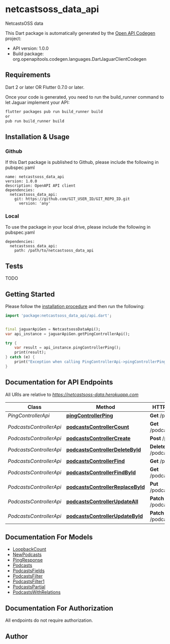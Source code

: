 # netcastsoss_data_api
NetcastsOSS data

This Dart package is automatically generated by the [Open API Codegen](https://github.com/OpenAPITools/openapi-generator) project:

- API version: 1.0.0
- Build package: org.openapitools.codegen.languages.DartJaguarClientCodegen

## Requirements

Dart 2 or later OR Flutter 0.7.0 or later.

Once your code is generated, you need to run the build_runner command to let Jaguar implement your API:

```sh
flutter packages pub run build_runner build
or
pub run build_runner build
```

## Installation & Usage

### Github
If this Dart package is published to Github, please include the following in pubspec.yaml
```
name: netcastsoss_data_api
version: 1.0.0
description: OpenAPI API client
dependencies:
  netcastsoss_data_api:
    git: https://github.com/GIT_USER_ID/GIT_REPO_ID.git
      version: 'any'
```

### Local
To use the package in your local drive, please include the following in pubspec.yaml
```
dependencies:
  netcastsoss_data_api:
    path: /path/to/netcastsoss_data_api
```

## Tests

TODO

## Getting Started

Please follow the [installation procedure](#installation--usage) and then run the following:

```dart
import 'package:netcastsoss_data_api/api.dart';


final jaguarApiGen = NetcastsossDataApi();
var api_instance = jaguarApiGen.getPingControllerApi();

try {
    var result = api_instance.pingControllerPing();
    print(result);
} catch (e) {
    print("Exception when calling PingControllerApi->pingControllerPing: $e\n");
}

```

## Documentation for API Endpoints

All URIs are relative to *https://netcastsoss-data.herokuapp.com*

Class | Method | HTTP request | Description
------------ | ------------- | ------------- | -------------
*PingControllerApi* | [**pingControllerPing**](doc//PingControllerApi.md#pingcontrollerping) | **Get** /ping | 
*PodcastsControllerApi* | [**podcastsControllerCount**](doc//PodcastsControllerApi.md#podcastscontrollercount) | **Get** /podcasts/count | 
*PodcastsControllerApi* | [**podcastsControllerCreate**](doc//PodcastsControllerApi.md#podcastscontrollercreate) | **Post** /podcasts | 
*PodcastsControllerApi* | [**podcastsControllerDeleteById**](doc//PodcastsControllerApi.md#podcastscontrollerdeletebyid) | **Delete** /podcasts/:id | 
*PodcastsControllerApi* | [**podcastsControllerFind**](doc//PodcastsControllerApi.md#podcastscontrollerfind) | **Get** /podcasts | 
*PodcastsControllerApi* | [**podcastsControllerFindById**](doc//PodcastsControllerApi.md#podcastscontrollerfindbyid) | **Get** /podcasts/:id | 
*PodcastsControllerApi* | [**podcastsControllerReplaceById**](doc//PodcastsControllerApi.md#podcastscontrollerreplacebyid) | **Put** /podcasts/:id | 
*PodcastsControllerApi* | [**podcastsControllerUpdateAll**](doc//PodcastsControllerApi.md#podcastscontrollerupdateall) | **Patch** /podcasts | 
*PodcastsControllerApi* | [**podcastsControllerUpdateById**](doc//PodcastsControllerApi.md#podcastscontrollerupdatebyid) | **Patch** /podcasts/:id | 


## Documentation For Models

 - [LoopbackCount](doc//LoopbackCount.md)
 - [NewPodcasts](doc//NewPodcasts.md)
 - [PingResponse](doc//PingResponse.md)
 - [Podcasts](doc//Podcasts.md)
 - [PodcastsFields](doc//PodcastsFields.md)
 - [PodcastsFilter](doc//PodcastsFilter.md)
 - [PodcastsFilter1](doc//PodcastsFilter1.md)
 - [PodcastsPartial](doc//PodcastsPartial.md)
 - [PodcastsWithRelations](doc//PodcastsWithRelations.md)


## Documentation For Authorization

 All endpoints do not require authorization.


## Author




